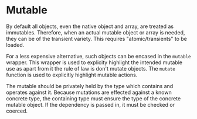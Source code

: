 # Mutable

By default all objects, even the native object and array, are treated as immutables.  Therefore, when an actual mutable object or array is needed, they can be of the transient variety.  This requires "atomic/transients" to be loaded.

For a less expensive alternative, such objects can be encased in the `mutable` wrapper.  This wrapper is used to explicity highlight the intended mutable use as apart from it the rule of law is don't mutate objects.  The `mutate` function is used to explicitly highlight mutable actions.

The mutable should be privately held by the type which contains and operates against it.  Because mutations are effected against a known concrete type, the containing type must ensure the type of the concrete mutable object.  If the dependency is passed in, it must be checked or coerced.
